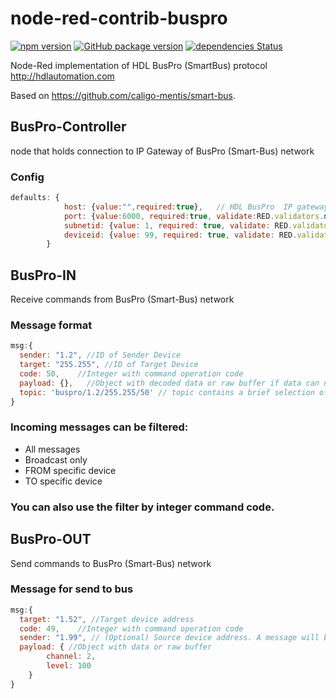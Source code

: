# node-red-contrib-buspro
[![npm version](https://badge.fury.io/js/node-red-contrib-buspro.svg)](https://badge.fury.io/js/node-red-contrib-buspro)
[![GitHub package version](https://img.shields.io/github/package-json/v/efa2000/node-red-contrib-buspro.svg)](https://github.com/efa2000/node-red-contrib-buspro/blob/master/package.json)
[![dependencies Status](https://david-dm.org/efa2000/node-red-contrib-buspro/status.svg)](https://david-dm.org/efa2000/node-red-contrib-buspro)

Node-Red implementation of HDL BusPro (SmartBus) protocol http://hdlautomation.com

Based on https://github.com/caligo-mentis/smart-bus.

## BusPro-Controller
node that holds connection to IP Gateway of BusPro (Smart-Bus) network

### Config
```js
defaults: {
            host: {value:"",required:true},   // HDL BusPro  IP gateway 
            port: {value:6000, required:true, validate:RED.validators.number()},    // and port, default: 6000 
            subnetid: {value: 1, required: true, validate: RED.validators.number()}, // Connector address in HDL network (Subnet ID)
            deviceid: {value: 99, required: true, validate: RED.validators.number()} // Connector address in HDL network (Device ID)
        }
```

## BusPro-IN 
Receive commands from BusPro (Smart-Bus) network

### Message format 
```js
msg:{
  sender: "1.2", //ID of Sender Device
  target: "255.255", //ID of Target Device
  code: 50,    //Integer with command operation code
  payload: {},   //Object with decoded data or raw buffer if data can not be parsed automatically
  topic: 'buspro/1.2/255.255/50' // topic contains a brief selection of parameters "buspro/{sender}/{target}/{command code}
}
```
### Incoming messages can be filtered:
 - All messages
 - Broadcast only
 - FROM specific device
 - TO specific device
 
### You can also use the filter by integer command code.


## BusPro-OUT 
Send commands to BusPro (Smart-Bus) network

### Message for send to bus
```js
msg:{
  target: "1.52", //Target device address
  code: 49,    //Integer with command operation code
  sender: "1.99", // (Optional) Source device address. A message will be sent from this device address. If the sender is not presented, it will be sent from the controller address
  payload: { //Object with data or raw buffer 
  		channel: 2,
  		level: 100
  	}   
}
```
